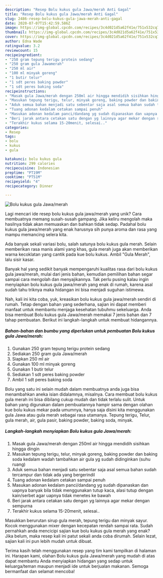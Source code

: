 ```yaml
---
description: "Resep Bolu kukus gula Jawa/merah Anti Gagal"
title: "Resep Bolu kukus gula Jawa/merah Anti Gagal"
slug: 2486-resep-bolu-kukus-gula-jawa-merah-anti-gagal
date: 2020-07-07T15:42:59.586Z
image: https://img-global.cpcdn.com/recipes/3c4d021d5a62f41e/751x532cq70/bolu-kukus-gula-jawamerah-foto-resep-utama.jpg
thumbnail: https://img-global.cpcdn.com/recipes/3c4d021d5a62f41e/751x532cq70/bolu-kukus-gula-jawamerah-foto-resep-utama.jpg
cover: https://img-global.cpcdn.com/recipes/3c4d021d5a62f41e/751x532cq70/bolu-kukus-gula-jawamerah-foto-resep-utama.jpg
author: Edna Wade
ratingvalue: 3.2
reviewcount: 15
recipeingredient:
- "250 gram tepung terigu protein sedang"
- "250 gram gula Jawamerah"
- "250 ml air"
- "100 ml minyak goreng"
- "1 butir telur"
- "1 sdt peres baking powder"
- "1 sdt peres baking soda"
recipeinstructions:
- "Masak gula Jawa/merah dengan 250ml air hingga mendidih sisihkan hingga dingin"
- "Masukan tepung terigu, telur, minyak goreng, baking powder dan baking soda kedalam wadah tambahkan air gula yg sudah didinginkan (suhu ruang)"
- "Aduk semua bahan menjadi satu sebentar saja asal semua bahan sudah tercampur dan tidak ada yang bergerindil"
- "Tuang adonan kedalam cetakan sampai penuh"
- "Masukan adonan kedalam panci/dandang yg sudah dipanaskan dan uapnya banyak bila tidak menggunakan tutup kaca, alasi tutup dengan kain/serbet agar uapnya tidak menetes ke bawah"
- "Beri jarak antara cetakan satu dengan yg lainnya agar mekar dengan sempurna"
- "Terakhir kukus selama 15-20menit, selesai.."
categories:
- Resep
tags:
- bolu
- kukus
- gula

katakunci: bolu kukus gula 
nutrition: 299 calories
recipecuisine: Indonesian
preptime: "PT19M"
cooktime: "PT51M"
recipeyield: "4"
recipecategory: Dinner

---
```



![Bolu kukus gula Jawa/merah](https://img-global.cpcdn.com/recipes/3c4d021d5a62f41e/751x532cq70/bolu-kukus-gula-jawamerah-foto-resep-utama.jpg)

Lagi mencari ide resep bolu kukus gula jawa/merah yang unik? Cara membuatnya memang susah-susah gampang. Jika keliru mengolah maka hasilnya tidak akan memuaskan dan bahkan tidak sedap. Padahal bolu kukus gula jawa/merah yang enak harusnya sih punya aroma dan rasa yang mampu memancing selera kita.

Ada banyak sekali variasi bolu, salah satunya bolu kukus gula merah. Selain memberikan rasa manis alami yang khas, gula merah juga akan memberikan warna kecoklatan yang cantik pada kue bolu kukus. Ambil &#34;Gula Merah&#34;, lalu sisir kasar.

Banyak hal yang sedikit banyak mempengaruhi kualitas rasa dari bolu kukus gula jawa/merah, mulai dari jenis bahan, kemudian pemilihan bahan segar sampai cara mengolah dan menyajikannya. Tak perlu pusing kalau ingin menyiapkan bolu kukus gula jawa/merah yang enak di rumah, karena asal sudah tahu triknya maka hidangan ini bisa menjadi suguhan istimewa.


Nah, kali ini kita coba, yuk, kreasikan bolu kukus gula jawa/merah sendiri di rumah. Tetap dengan bahan yang sederhana, sajian ini dapat memberi manfaat untuk membantu menjaga kesehatan tubuhmu sekeluarga. Anda bisa membuat Bolu kukus gula Jawa/merah memakai 7 jenis bahan dan 7 tahap pembuatan. Berikut ini langkah-langkah untuk membuat hidangannya.

<!--inarticleads1-->

##### Bahan-bahan dan bumbu yang diperlukan untuk pembuatan Bolu kukus gula Jawa/merah:

1. Gunakan 250 gram tepung terigu protein sedang
1. Sediakan 250 gram gula Jawa/merah
1. Siapkan 250 ml air
1. Gunakan 100 ml minyak goreng
1. Gunakan 1 butir telur
1. Sediakan 1 sdt peres baking powder
1. Ambil 1 sdt peres baking soda


Bolu yang satu ini selain mudah dalam membuatnya anda juga bisa menambahkan aneka isian didalamnya, misalnya. Cara membuat bolu kukus gula merah ini bisa dibilang cukup mudah dan tidak terlalu sulit. Untuk bahan yang digunakan dalam pembuatannya hampir sama dengan olahan kue bolu kukus mekar pada umumnya, hanya saja disini kita menggunakan gula Jawa atau gula merah sebagai rasa utamanya. Tepung terigu, Telur, gula merah, air, gula pasir, baking powder, baking soda, minyak. 

<!--inarticleads2-->

##### Langkah-langkah menyiapkan Bolu kukus gula Jawa/merah:

1. Masak gula Jawa/merah dengan 250ml air hingga mendidih sisihkan hingga dingin
1. Masukan tepung terigu, telur, minyak goreng, baking powder dan baking soda kedalam wadah tambahkan air gula yg sudah didinginkan (suhu ruang)
1. Aduk semua bahan menjadi satu sebentar saja asal semua bahan sudah tercampur dan tidak ada yang bergerindil
1. Tuang adonan kedalam cetakan sampai penuh
1. Masukan adonan kedalam panci/dandang yg sudah dipanaskan dan uapnya banyak bila tidak menggunakan tutup kaca, alasi tutup dengan kain/serbet agar uapnya tidak menetes ke bawah
1. Beri jarak antara cetakan satu dengan yg lainnya agar mekar dengan sempurna
1. Terakhir kukus selama 15-20menit, selesai..


Masukkan berurutan sirup gula merah, tepung terigu dan minyak sayur. Kocok menggunakan mixer dengan kecepatan rendah sampai rata. Sudah pernahkah anda mencicipi sajian kue bolu kukus gula merah yang enak? Jika belum, maka resep kali ini patut sekali anda coba dirumah. Selain lezat, sajian kali ini pun lebih mudah untuk dibuat. 

Terima kasih telah menggunakan resep yang tim kami tampilkan di halaman ini. Harapan kami, olahan Bolu kukus gula Jawa/merah yang mudah di atas dapat membantu Anda menyiapkan hidangan yang sedap untuk keluarga/teman maupun menjadi ide untuk berjualan makanan. Semoga bermanfaat dan selamat mencoba!
